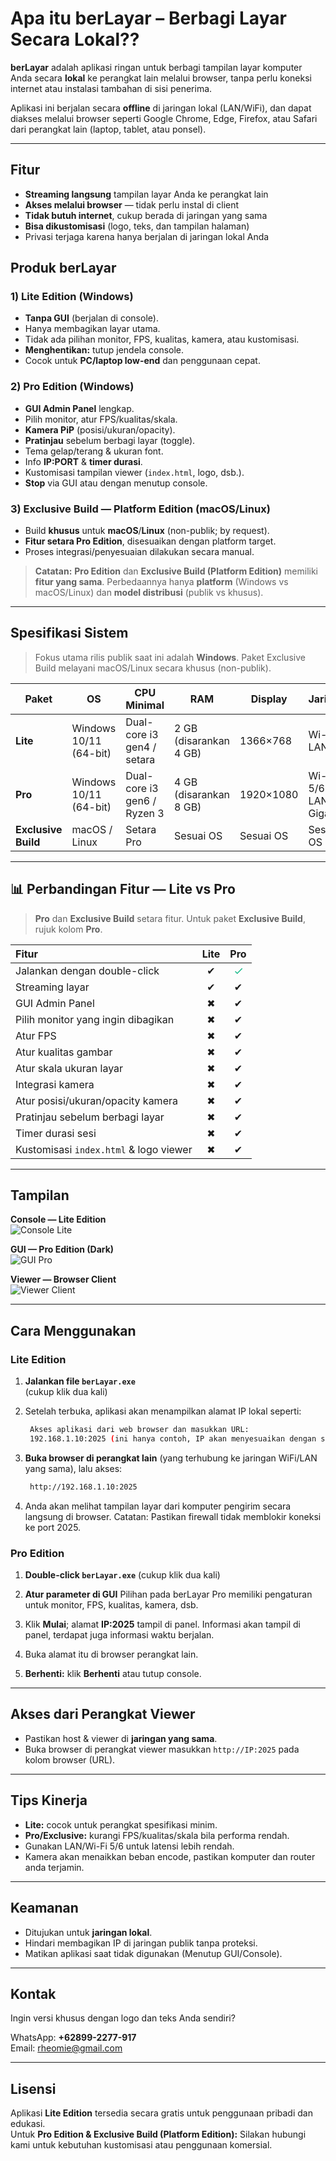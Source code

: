 # Apa itu berLayar – Berbagi Layar Secara Lokal??

**berLayar** adalah aplikasi ringan untuk berbagi tampilan layar komputer Anda secara **lokal** ke perangkat lain melalui browser, tanpa perlu koneksi internet atau instalasi tambahan di sisi penerima.

Aplikasi ini berjalan secara **offline** di jaringan lokal (LAN/WiFi), dan dapat diakses melalui browser seperti Google Chrome, Edge, Firefox, atau Safari dari perangkat lain (laptop, tablet, atau ponsel).

---

## Fitur

- **Streaming langsung** tampilan layar Anda ke perangkat lain
- **Akses melalui browser** — tidak perlu instal di client
- **Tidak butuh internet**, cukup berada di jaringan yang sama
- **Bisa dikustomisasi** (logo, teks, dan tampilan halaman)
- Privasi terjaga karena hanya berjalan di jaringan lokal Anda

## Produk berLayar

### 1) Lite Edition (Windows)
- **Tanpa GUI** (berjalan di console).
- Hanya membagikan layar utama.
- Tidak ada pilihan monitor, FPS, kualitas, kamera, atau kustomisasi.
- **Menghentikan:** tutup jendela console.
- Cocok untuk **PC/laptop low-end** dan penggunaan cepat.

### 2) Pro Edition (Windows)
- **GUI Admin Panel** lengkap.
- Pilih monitor, atur FPS/kualitas/skala.
- **Kamera PiP** (posisi/ukuran/opacity).
- **Pratinjau** sebelum berbagi layar (toggle).
- Tema gelap/terang & ukuran font.
- Info **IP:PORT** & **timer durasi**.
- Kustomisasi tampilan viewer (`index.html`, logo, dsb.).
- **Stop** via GUI atau dengan menutup console.

### 3) Exclusive Build — Platform Edition (macOS/Linux)
- Build **khusus** untuk **macOS**/**Linux** (non-publik; by request).
- **Fitur setara Pro Edition**, disesuaikan dengan platform target.
- Proses integrasi/penyesuaian dilakukan secara manual.

> **Catatan:** **Pro Edition** dan **Exclusive Build (Platform Edition)** memiliki **fitur yang sama**. Perbedaannya hanya **platform** (Windows vs macOS/Linux) dan **model distribusi** (publik vs khusus).

---

## Spesifikasi Sistem

> Fokus utama rilis publik saat ini adalah **Windows**. Paket Exclusive Build melayani macOS/Linux secara khusus (non-publik).

| Paket | OS | CPU Minimal | RAM | Display | Jaringan | Catatan |
|------|----|-------------|-----|---------|----------|---------|
| **Lite** | Windows 10/11 (64-bit) | Dual-core i3 gen4 / setara | 2 GB (disarankan 4 GB) | 1366×768 | Wi-Fi 4 / LAN | Tidak perlu kamera |
| **Pro** | Windows 10/11 (64-bit) | Dual-core i3 gen6 / Ryzen 3 | 4 GB (disarankan 8 GB) | 1920×1080 | Wi-Fi 5/6 / LAN Gigabit | **Perlu Kamera** |
| **Exclusive Build** | macOS / Linux | Setara Pro | Sesuai OS | Sesuai OS | Sesuai OS | **Kamera dapat menyesuaikan** |

---
## 📊 Perbandingan Fitur — Lite vs Pro

> **Pro** dan **Exclusive Build** setara fitur. Untuk paket **Exclusive Build**, rujuk kolom **Pro**.
<svg xmlns="http://www.w3.org/2000/svg" style="display:none;">
  <symbol id="icon-check" viewBox="0 0 24 24">
    <path fill="#12B886" d="M9 16.2l-3.5-3.5-1.4 1.4L9 19 20.3 7.7l-1.4-1.4z"/>
  </symbol>
  <symbol id="icon-cross" viewBox="0 0 24 24">
    <path fill="#FA5252" d="M18.3 5.7l-1.4-1.4L12 9.2 7.1 4.3 5.7 5.7 10.6 10.6 5.7 15.5l1.4 1.4L12 12 16.9 16.9l1.4-1.4-4.9-4.9z"/>
  </symbol>
</svg>
<table>
  <thead>
    <tr>
      <th style="text-align:left;">Fitur</th>
      <th style="text-align:center;">Lite</th>
      <th style="text-align:center;">Pro</th>
    </tr>
  </thead>
  <tbody>
    <tr>
      <td>Jalankan dengan double-click</td>
      <td style="text-align:center;">✔</td>
      <td style="text-align:center;"><svg width="18" height="18" role="img" aria-label="Tersedia"><use href="#icon-check"/></svg></td>
    </tr>
    <tr>
      <td>Streaming layar</td>
      <td style="text-align:center;">✔</td>
      <td style="text-align:center;">✔</td>
    </tr>
    <tr>
      <td>GUI Admin Panel</td>
      <td style="text-align:center;">✖</td>
      <td style="text-align:center;">✔</td>
    </tr>
    <tr>
      <td>Pilih monitor yang ingin dibagikan</td>
      <td style="text-align:center;">✖</td>
      <td style="text-align:center;">✔</td>
    </tr>
    <tr>
      <td>Atur FPS</td>
      <td style="text-align:center;">✖</td>
      <td style="text-align:center;">✔</td>
    </tr>
    <tr>
      <td>Atur kualitas gambar</td>
      <td style="text-align:center;">✖</td>
      <td style="text-align:center;">✔</td>
    </tr>
    <tr>
      <td>Atur skala ukuran layar</td>
      <td style="text-align:center;">✖</td>
      <td style="text-align:center;">✔</td>
    </tr>
    <tr>
      <td>Integrasi kamera</td>
      <td style="text-align:center;">✖</td>
      <td style="text-align:center;">✔</td>
    </tr>
    <tr>
      <td>Atur posisi/ukuran/opacity kamera</td>
      <td style="text-align:center;">✖</td>
      <td style="text-align:center;">✔</td>
    </tr>
    <tr>
      <td>Pratinjau sebelum berbagi layar</td>
      <td style="text-align:center;">✖</td>
      <td style="text-align:center;">✔</td>
    </tr>
    <tr>
      <td>Timer durasi sesi</td>
      <td style="text-align:center;">✖</td>
      <td style="text-align:center;">✔</td>
    </tr>
    <tr>
      <td>Kustomisasi <code>index.html</code> & logo viewer</td>
      <td style="text-align:center;">✖</td>
      <td style="text-align:center;">✔</td>
    </tr>
  </tbody>
</table>

---

## Tampilan
**Console — Lite Edition**  
![Console Lite](docs/images/console-lite.png)

**GUI — Pro Edition (Dark)**  
![GUI Pro](docs/images/gui-pro-dark.png)

**Viewer — Browser Client**  
![Viewer Client](docs/images/viewer-client.png)

---

## Cara Menggunakan

### Lite Edition

1. **Jalankan file `berLayar.exe`**  
   (cukup klik dua kali)

2. Setelah terbuka, aplikasi akan menampilkan alamat IP lokal seperti:
   ```bash
    Akses aplikasi dari web browser dan masukkan URL:
    192.168.1.10:2025 (ini hanya contoh, IP akan menyesuaikan dengan subnet router/jaringan Anda)

3. **Buka browser di perangkat lain** (yang terhubung ke jaringan WiFi/LAN yang sama), lalu akses:
   ```bash
    http://192.168.1.10:2025

4. Anda akan melihat tampilan layar dari komputer pengirim secara langsung di browser.
   Catatan: Pastikan firewall tidak memblokir koneksi ke port 2025.

### Pro Edition
1. **Double-click `berLayar.exe`**
	(cukup klik dua kali)

2. **Atur parameter di GUI**
	Pilihan pada berLayar Pro memiliki pengaturan untuk monitor, FPS, kualitas, kamera, dsb.

3. Klik **Mulai**; alamat **IP:2025** tampil di panel.
	Informasi akan tampil di panel, terdapat juga informasi waktu berjalan.

4. Buka alamat itu di browser perangkat lain.

5. **Berhenti:** klik **Berhenti** atau tutup console.

---

## Akses dari Perangkat Viewer

- Pastikan host & viewer di **jaringan yang sama**.
- Buka browser di perangkat viewer masukkan `http://IP:2025` pada kolom browser (URL).

---

## Tips Kinerja

- **Lite:** cocok untuk perangkat spesifikasi minim.
- **Pro/Exclusive:** kurangi FPS/kualitas/skala bila performa rendah.
- Gunakan LAN/Wi-Fi 5/6 untuk latensi lebih rendah.
- Kamera akan menaikkan beban encode, pastikan komputer dan router anda terjamin.

---

## Keamanan
- Ditujukan untuk **jaringan lokal**.
- Hindari membagikan IP di jaringan publik tanpa proteksi.
- Matikan aplikasi saat tidak digunakan (Menutup GUI/Console).

---

## Kontak

Ingin versi khusus dengan logo dan teks Anda sendiri?

WhatsApp: **+62899-2277-917**  
Email: rheomie@gmail.com

---

## Lisensi

Aplikasi **Lite Edition** tersedia secara gratis untuk penggunaan pribadi dan edukasi.  
Untuk **Pro Edition & Exclusive Build (Platform Edition):** Silakan hubungi kami untuk kebutuhan kustomisasi atau penggunaan komersial.
